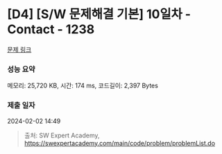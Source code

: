 # [D4] [S/W 문제해결 기본] 10일차 - Contact - 1238 

[문제 링크](https://swexpertacademy.com/main/code/problem/problemDetail.do?contestProbId=AV15B1cKAKwCFAYD) 

### 성능 요약

메모리: 25,720 KB, 시간: 174 ms, 코드길이: 2,397 Bytes

### 제출 일자

2024-02-02 14:49



> 출처: SW Expert Academy, https://swexpertacademy.com/main/code/problem/problemList.do